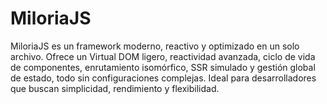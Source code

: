 # MiloriaJS
MiloriaJS es un framework moderno, reactivo y optimizado en un solo archivo. Ofrece un Virtual DOM ligero, reactividad avanzada, ciclo de vida de componentes, enrutamiento isomórfico, SSR simulado y gestión global de estado, todo sin configuraciones complejas. Ideal para desarrolladores que buscan simplicidad, rendimiento y flexibilidad.
